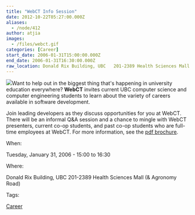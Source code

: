 ```yaml
---
title: "WebCT Info Session"
date: 2012-10-22T05:27:00.000Z
aliases:
  - /node/412
author: atjia
images:
  - /files/webct.gif
categories: [Career]
start_date: 2006-01-31T15:00:00.000Z
end_date: 2006-01-31T16:30:00.000Z
raw_location: Donald Rix Building, UBC   201-2389 Health Sciences Mall (& Agronomy Road)
---
```


![](/files/webct.gif)Want to help out in the biggest thing that's happening in university education everywhere? **WebCT** invites current UBC computer science and computer engineering students to learn about the variety of careers available in software development.

Join leading developers as they discuss opportunities for you at WebCT. There will be an informal Q&A session and a chance to mingle with WebCT presenters, current co-op students, and past co-op students who are full-time employees at WebCT. For more information, see the [pdf brochure](/files/WebCT%20Info.pdf).

When: 

Tuesday, January 31, 2006 - 15:00 to 16:30

Where: 

Donald Rix Building, UBC 201-2389 Health Sciences Mall (& Agronomy Road)

Tags: 

[Career](/career)
